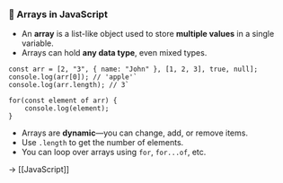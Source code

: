 ### 📘 Arrays in JavaScript

- An **array** is a list-like object used to store **multiple values** in a single variable.
- Arrays can hold **any data type**, even mixed types.


```run-js
const arr = [2, "3", { name: "John" }, [1, 2, 3], true, null];
console.log(arr[0]); // 'apple'`
console.log(arr.length); // 3`

for(const element of arr) {
	console.log(element);
}
```

- Arrays are **dynamic**—you can change, add, or remove items.
- Use `.length` to get the number of elements.
- You can loop over arrays using `for`, `for...of`, etc.

→ [[JavaScript]]